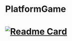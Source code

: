 # PlatformGame
# [![Readme Card](https://github-readme-stats.vercel.app/api/pin/?username=edaagunes&repo=PlatformGame)](https://github.com/edaagunes/PlatformGame)
